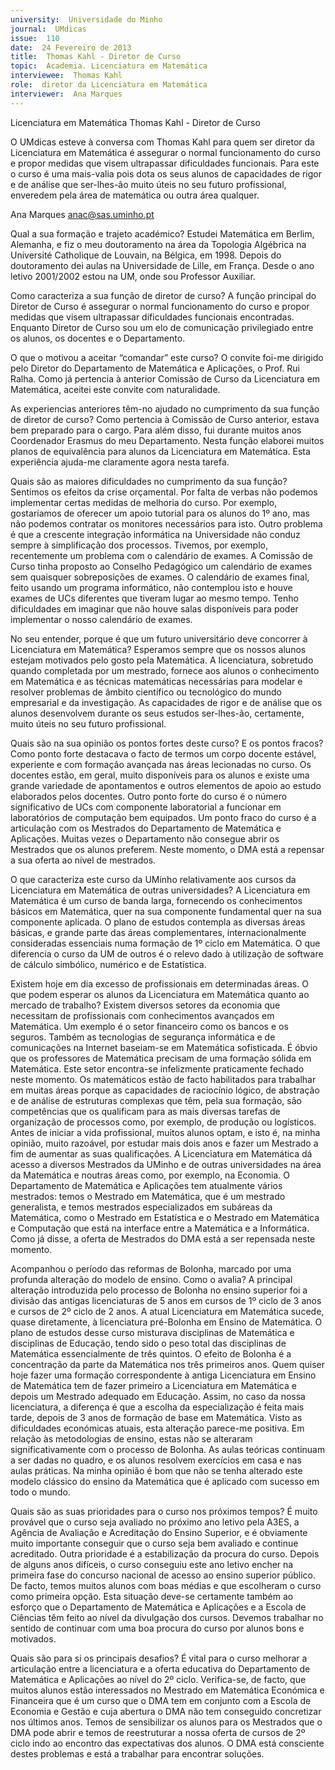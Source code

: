 ```yaml
---
university:  Universidade do Minho
journal:  UMdicas
issue:  110
date:  24 Fevereiro de 2013
title:  Thomas Kahl - Diretor de Curso
topic:  Academia. Licenciatura em Matemática
interviewee:  Thomas Kahl
role:  diretor da Licenciatura em Matemática
interviewer:  Ana Marques
---
```

 

 Licenciatura em Matemática Thomas Kahl - Diretor de Curso 

 O UMdicas esteve à conversa com Thomas Kahl para quem ser diretor da Licenciatura em Matemática é assegurar o normal funcionamento do curso e propor medidas que visem ultrapassar dificuldades funcionais. Para este o curso é uma mais-valia pois dota os seus alunos de capacidades de rigor e de análise que ser-lhes-ão muito úteis no seu futuro profissional, enveredem pela área de matemática ou outra área qualquer.

 

 Ana Marques anac@sas.uminho.pt 

 Qual a sua formação e trajeto académico?  Estudei Matemática em Berlim, Alemanha, e fiz o meu doutoramento na área da Topologia Algébrica na Université Catholique de Louvain, na Bélgica, em 1998. Depois do doutoramento dei aulas na Universidade de Lille, em França. Desde o ano letivo 2001/2002 estou na UM, onde sou Professor Auxiliar.

 

 Como caracteriza a sua função de diretor de curso?  A função principal do Diretor de Curso é assegurar o normal funcionamento do curso e propor medidas que visem ultrapassar dificuldades funcionais encontradas. Enquanto Diretor de Curso sou um elo de comunicação privilegiado entre os alunos, os docentes e o Departamento.

 

 O que o motivou a aceitar “comandar” este curso?  O convite foi-me dirigido pelo Diretor do Departamento de Matemática e Aplicações, o Prof. Rui Ralha. Como já pertencia à anterior Comissão de Curso da Licenciatura em Matemática, aceitei este convite com naturalidade.

 

 As experiencias anteriores têm-no ajudado no cumprimento da sua função de diretor de curso?  Como pertencia à Comissão de Curso anterior, estava bem preparado para o cargo. Para além disso, fui durante muitos anos Coordenador Erasmus do meu Departamento. Nesta função elaborei muitos planos de equivalência para alunos da Licenciatura em Matemática. Esta experiência ajuda-me claramente agora nesta tarefa.

 

 Quais são as maiores dificuldades no cumprimento da sua função?  Sentimos os efeitos da crise orçamental. Por falta de verbas não podemos implementar certas medidas de melhoria do curso. Por exemplo, gostaríamos de oferecer um apoio tutorial para os alunos do 1º ano, mas não podemos contratar os monitores necessários para isto. Outro problema é que a crescente integração informática na Universidade não conduz sempre à simplificação dos processos. Tivemos, por exemplo, recentemente um problema com o calendário de exames. A Comissão de Curso tinha proposto ao Conselho Pedagógico um calendário de exames sem quaisquer sobreposições de exames. O calendário de exames final, feito usando um programa informático, não contemplou isto e houve exames de UCs diferentes que tiveram lugar ao mesmo tempo. Tenho dificuldades em imaginar que não houve salas disponíveis para poder implementar o nosso calendário de exames.

 

 No seu entender, porque é que um futuro universitário deve concorrer à Licenciatura em Matemática?  Esperamos sempre que os nossos alunos estejam motivados pelo gosto pela Matemática. A licenciatura, sobretudo quando completada por um mestrado, fornece aos alunos o conhecimento em Matemática e as técnicas matemáticas necessárias para modelar e resolver problemas de âmbito científico ou tecnológico do mundo empresarial e da investigação. As capacidades de rigor e de análise que os alunos desenvolvem durante os seus estudos ser-lhes-ão, certamente, muito úteis no seu futuro profissional.

 

 Quais são na sua opinião os pontos fortes deste curso? E os pontos fracos?  Como ponto forte destacava o facto de termos um corpo docente estável, experiente e com formação avançada nas áreas lecionadas no curso. Os docentes estão, em geral, muito disponíveis para os alunos e existe uma grande variedade de apontamentos e outros elementos de apoio ao estudo elaborados pelos docentes. Outro ponto forte do curso é o número significativo de UCs com componente laboratorial a funcionar em laboratórios de computação bem equipados. Um ponto fraco do curso é a articulação com os Mestrados do Departamento de Matemática e Aplicações. Muitas vezes o Departamento não consegue abrir os Mestrados que os alunos preferem. Neste momento, o DMA está a repensar a sua oferta ao nível de mestrados.

 

 O que caracteriza este curso da UMinho relativamente aos cursos da Licenciatura em Matemática de outras universidades?  A Licenciatura em Matemática é um curso de banda larga, fornecendo os conhecimentos básicos em Matemática, quer na sua componente fundamental quer na sua componente aplicada. O plano de estudos contempla as diversas áreas básicas, e grande parte das áreas complementares, internacionalmente consideradas essenciais numa formação de 1º ciclo em Matemática. O que diferencia o curso da UM de outros é o relevo dado à utilização de software de cálculo simbólico, numérico e de Estatística.

 

 Existem hoje em dia excesso de profissionais em determinadas áreas. O que podem esperar os alunos da Licenciatura em Matemática quanto ao mercado de trabalho?  Existem diversos setores da economia que necessitam de profissionais com conhecimentos avançados em Matemática. Um exemplo é o setor financeiro como os bancos e os seguros. Também as tecnologias de segurança informática e de comunicações na Internet baseiam-se em Matemática sofisticada. É óbvio que os professores de Matemática precisam de uma formação sólida em Matemática. Este setor encontra-se infelizmente praticamente fechado neste momento. Os matemáticos estão de facto habilitados para trabalhar em muitas áreas porque as capacidades de raciocínio lógico, de abstração e de análise de estruturas complexas que têm, pela sua formação, são competências que os qualificam para as mais diversas tarefas de organização de processos como, por exemplo, de produção ou logísticos. Antes de iniciar a vida profissional, muitos alunos optam, e isto é, na minha opinião, muito razoável, por estudar mais dois anos e fazer um Mestrado a fim de aumentar as suas qualificações. A Licenciatura em Matemática dá acesso a diversos Mestrados da UMinho e de outras universidades na área da Matemática e noutras áreas como, por exemplo, na Economia. O Departamento de Matemática e Aplicações tem atualmente vários mestrados: temos o Mestrado em Matemática, que é um mestrado generalista, e temos mestrados especializados em subáreas da Matemática, como o Mestrado em Estatística e o Mestrado em Matemática e Computação que está na interface entre a Matemática e a Informática. Como já disse, a oferta de Mestrados do DMA está a ser repensada neste momento.

 

 Acompanhou o período das reformas de Bolonha, marcado por uma profunda alteração do modelo de ensino. Como o avalia?  A principal alteração introduzida pelo processo de Bolonha no ensino superior foi a divisão das antigas licenciaturas de 5 anos em cursos de 1º ciclo de 3 anos e cursos de 2º ciclo de 2 anos. A atual Licenciatura em Matemática sucede, quase diretamente, à licenciatura pré-Bolonha em Ensino de Matemática. O plano de estudos desse curso misturava disciplinas de Matemática e disciplinas de Educação, tendo sido o peso total das disciplinas de Matemática essencialmente de três quintos. O efeito de Bolonha é a concentração da parte da Matemática nos três primeiros anos. Quem quiser hoje fazer uma formação correspondente à antiga Licenciatura em Ensino de Matemática tem de fazer primeiro a Licenciatura em Matemática e depois um Mestrado adequado em Educação. Assim, no caso da nossa licenciatura, a diferença é que a escolha da especialização é feita mais tarde, depois de 3 anos de formação de base em Matemática. Visto as dificuldades económicas atuais, esta alteração parece-me positiva. Em relação às metodologias de ensino, estas não se alteraram significativamente com o processo de Bolonha. As aulas teóricas continuam a ser dadas no quadro, e os alunos resolvem exercícios em casa e nas aulas práticas. Na minha opinião é bom que não se tenha alterado este modelo clássico do ensino da Matemática que é aplicado com sucesso em todo o mundo.

 

 Quais são as suas prioridades para o curso nos próximos tempos?  É muito provável que o curso seja avaliado no próximo ano letivo pela A3ES, a Agência de Avaliação e Acreditação do Ensino Superior, e é obviamente muito importante conseguir que o curso seja bem avaliado e continue acreditado. Outra prioridade é a estabilização da procura do curso. Depois de alguns anos difíceis, o curso conseguiu este ano letivo encher na primeira fase do concurso nacional de acesso ao ensino superior público. De facto, temos muitos alunos com boas médias e que escolheram o curso como primeira opção. Esta situação deve-se certamente também ao esforço que o Departamento de Matemática e Aplicações e a Escola de Ciências têm feito ao nível da divulgação dos cursos. Devemos trabalhar no sentido de continuar com uma boa procura do curso por alunos bons e motivados.

 

 Quais são para si os principais desafios?  É vital para o curso melhorar a articulação entre a licenciatura e a oferta educativa do Departamento de Matemática e Aplicações ao nível do 2º ciclo. Verifica-se, de facto, que muitos alunos estão interessados no Mestrado em Matemática Económica e Financeira que é um curso que o DMA tem em conjunto com a Escola de Economia e Gestão e cuja abertura o DMA não tem conseguido concretizar nos últimos anos. Temos de sensibilizar os alunos para os Mestrados que o DMA pode abrir e temos de reestruturar a nossa oferta de cursos de 2º ciclo indo ao encontro das expectativas dos alunos. O DMA está consciente destes problemas e está a trabalhar para encontrar soluções.

 

